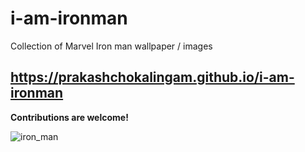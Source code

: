 # i-am-ironman
Collection of Marvel Iron man wallpaper / images

## **https://prakashchokalingam.github.io/i-am-ironman**

**Contributions are welcome!**


![iron_man](https://user-images.githubusercontent.com/5512765/57907432-0aebcb80-789b-11e9-9c31-aa67b0c94787.jpg)
